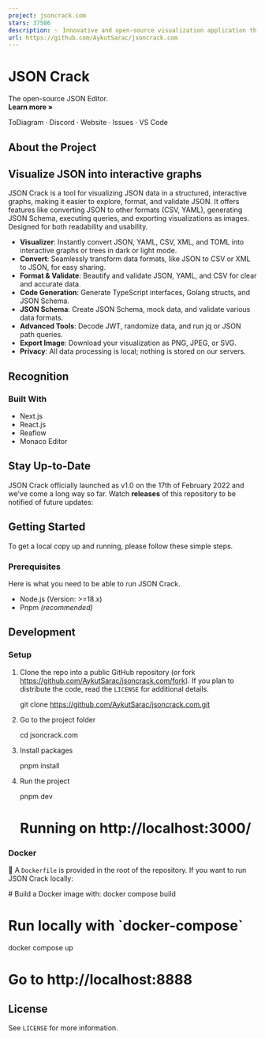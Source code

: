 ```yaml
---
project: jsoncrack.com
stars: 37586
description: ✨ Innovative and open-source visualization application that transforms various data formats, such as JSON, YAML, XML, CSV and more, into interactive graphs.
url: https://github.com/AykutSarac/jsoncrack.com
---
```


JSON Crack
==========

The open-source JSON Editor.  
**Learn more »**  
  
ToDiagram · Discord · Website · Issues · VS Code

About the Project
-----------------

Visualize JSON into interactive graphs
--------------------------------------

JSON Crack is a tool for visualizing JSON data in a structured, interactive graphs, making it easier to explore, format, and validate JSON. It offers features like converting JSON to other formats (CSV, YAML), generating JSON Schema, executing queries, and exporting visualizations as images. Designed for both readability and usability.

-   **Visualizer**: Instantly convert JSON, YAML, CSV, XML, and TOML into interactive graphs or trees in dark or light mode.
-   **Convert**: Seamlessly transform data formats, like JSON to CSV or XML to JSON, for easy sharing.
-   **Format & Validate**: Beautify and validate JSON, YAML, and CSV for clear and accurate data.
-   **Code Generation**: Generate TypeScript interfaces, Golang structs, and JSON Schema.
-   **JSON Schema**: Create JSON Schema, mock data, and validate various data formats.
-   **Advanced Tools**: Decode JWT, randomize data, and run jq or JSON path queries.
-   **Export Image**: Download your visualization as PNG, JPEG, or SVG.
-   **Privacy**: All data processing is local; nothing is stored on our servers.

Recognition
-----------

### Built With

-   Next.js
-   React.js
-   Reaflow
-   Monaco Editor

Stay Up-to-Date
---------------

JSON Crack officially launched as v1.0 on the 17th of February 2022 and we've come a long way so far. Watch **releases** of this repository to be notified of future updates:

Getting Started
---------------

To get a local copy up and running, please follow these simple steps.

### Prerequisites

Here is what you need to be able to run JSON Crack.

-   Node.js (Version: >=18.x)
-   Pnpm _(recommended)_

Development
-----------

### Setup

1.  Clone the repo into a public GitHub repository (or fork https://github.com/AykutSarac/jsoncrack.com/fork). If you plan to distribute the code, read the `LICENSE` for additional details.
    
    git clone https://github.com/AykutSarac/jsoncrack.com.git
    
2.  Go to the project folder
    
    cd jsoncrack.com
    
3.  Install packages
    
    pnpm install
    
4.  Run the project
    
    pnpm dev
    
    # Running on http://localhost:3000/
    

### Docker

🐳 A `Dockerfile` is provided in the root of the repository. If you want to run JSON Crack locally:

\# Build a Docker image with:
docker compose build

# Run locally with \`docker-compose\`
docker compose up

# Go to http://localhost:8888

License
-------

See `LICENSE` for more information.
